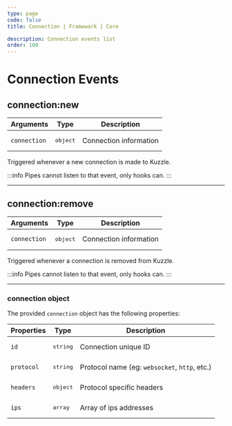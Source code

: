 ```yaml
---
type: page
code: false
title: Connection | Framework | Core

description: Connection events list
order: 100
---
```


# Connection Events

## connection:new

| Arguments | Type              | Description             |
| --------- | ----------------- | ----------------------- |
| `connection`    | <pre>object</pre> | Connection information |

Triggered whenever a new connection is made to Kuzzle.

:::info
Pipes cannot listen to that event, only hooks can.
:::

---

## connection:remove

| Arguments | Type              | Description             |
| --------- | ----------------- | ----------------------- |
| `connection`    | <pre>object</pre> | Connection information |

Triggered whenever a connection is removed from Kuzzle.

:::info
Pipes cannot listen to that event, only hooks can.
:::

---

### connection object

The provided `connection` object has the following properties:

| Properties   | Type              | Description                    |
| ------------ | ----------------- | ------------------------------ |
| `id`      | <pre>string</pre> | Connection unique ID              |
| `protocol` | <pre>string</pre> | Protocol name (eg: `websocket`, `http`, etc.)      |
| `headers` | <pre>object</pre> | Protocol specific headers                |
| `ips`      | <pre>array</pre> | Array of ips addresses              |
